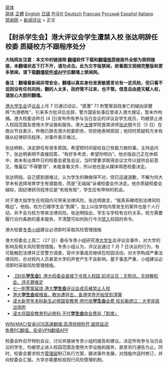  <!-- 面包屑导航 --> <div class="breadcrumb"><!-- GTranslate: https://gtranslate.io/ -->  <div class="switcher notranslate">  <div class="selected">  <a href="#" onclick="return false;"> 简体</a>  </div>  <div class="option">  <a href="https://www.bannedbook.org" onclick="doGTranslate('zh-CN|zh-CN');jQuery('div.switcher div.selected a').html(jQuery(this).html());return false;" title="简体中文" class="nturl selected"> 简体</a>  <a href="https://www.bannedbook.org/zh-tw/" onclick="doGTranslate('zh-CN|zh-TW');jQuery('div.switcher div.selected a').html(jQuery(this).html());return false;" title="繁體中文" class="nturl"> 正體</a>  <a href="https://www.bannedbook.org/en/" onclick="doGTranslate('zh-CN|en');jQuery('div.switcher div.selected a').html(jQuery(this).html());return false;" title="English" class="nturl"> English</a>  <a href="https://www.bannedbook.org/ja/" onclick="doGTranslate('zh-CN|ja');jQuery('div.switcher div.selected a').html(jQuery(this).html());return false;" title="日本語" class="nturl"> 日語</a>  <a href="https://www.bannedbook.org/ko/" onclick="doGTranslate('zh-CN|ko');jQuery('div.switcher div.selected a').html(jQuery(this).html());return false;" title="한국어" class="nturl"> 한국어</a>  <a href="https://www.bannedbook.org/de/" onclick="doGTranslate('zh-CN|de');jQuery('div.switcher div.selected a').html(jQuery(this).html());return false;" title="Deutsch" class="nturl"> Deutsch</a>  <a href="https://www.bannedbook.org/fr/" onclick="doGTranslate('zh-CN|fr');jQuery('div.switcher div.selected a').html(jQuery(this).html());return false;" title="Français" class="nturl"> Français</a>  <a href="https://www.bannedbook.org/ru/" onclick="doGTranslate('zh-CN|ru');jQuery('div.switcher div.selected a').html(jQuery(this).html());return false;" title="Русский" class="nturl"> Русский</a>  <a href="https://www.bannedbook.org/es/" onclick="doGTranslate('zh-CN|es');jQuery('div.switcher div.selected a').html(jQuery(this).html());return false;" title="Español" class="nturl"> Español</a>  <a href="https://www.bannedbook.org/it/" onclick="doGTranslate('zh-CN|it');jQuery('div.switcher div.selected a').html(jQuery(this).html());return false;" title="Italiano" class="nturl"> Italiano</a>  </div>  </div>      <div class='breadcrumb-sub'><!-- Breadcrumb NavXT 6.3.0 --> <a href="https://www.bannedbook.org/" class="home">禁闻网</a> &gt; <a href="https://www.bannedbook.org/bnews/comments/" class="category">新闻评论</a> &gt; 正文</div></div><h2>【封杀学生会】港大评议会学生遭禁入校 张达明辞任校委 质疑校方不跟程序处分</h2> <p class="notice"><b>大陆网友注意：本文中的链接除 <a href="https://github.com/bannedbook/fanqiang" >翻墙</a>软件下载和<a href="https://github.com/killgcd/justmysocks/blob/master/README.md">翻墙推荐</a>链接外全部为禁网链接，未翻墙状态下打不开，请勿点击。此为文字版禁闻，欲看图文视频完整版和更多禁闻，请下载<a href="https://github.com/bannedbook/fanqiang">翻墙软件或APP</a>后翻墙上禁闻网。</p><p>备注：翻墙看新闻非常安全，翻墙以真实身份发表敏感言论有一定风险，但只看不说则没有任何风险，翻的人太多，政府管不过来，也不管。信息自由是天赋人权，请放心大胆的翻墙。</b></p>  <div class="entry">  <p><a href="https://www.bannedbook.org/bnews/tag/%E6%B8%AF%E5%A4%A7/" class="st_tag internal_tag" rel="tag" title="标签 港大 下的日志">港大</a><a href="https://www.bannedbook.org/bnews/tag/%E5%AD%A6%E7%94%9F%E4%BC%9A/" class="st_tag internal_tag" rel="tag" title="标签 学生会 下的日志">学生会</a>评<a href="https://www.bannedbook.org/bnews/tag/%E8%AE%AE%E4%BC%9A/" class="st_tag internal_tag" rel="tag" title="标签 议会 下的日志">议会</a>上月 7 日通过动议，“感激” 7.1 刺警案自戕身亡的疑凶梁健辉“为港牺牲”，引来多方批评后总辞，警方国安处事后曾进入港大搜证，暂未作拘捕。港大校委会昨日 (4 日)宣布所有参与当日会议的评议会学生成员，均被禁止进入校园范围及使用大学设施和服务。港大<a href="https://www.bannedbook.org/bnews/tag/%e6%b3%95%e5%be%8b/" class="st_tag internal_tag" rel="tag" title="标签 法律 下的日志">法律</a>学院首席讲师<a href="https://www.bannedbook.org/bnews/tag/%E5%BC%A0%E8%BE%BE%E6%98%8E/" class="st_tag internal_tag" rel="tag" title="标签 张达明 下的日志">张达明</a>今日（5 日）在商台节目表示，昨晚已辞去港大校委职务，但拒绝表明原因；他同时质疑校方未有跟从纪律研讯程序，对事件表示难过。</p> <p>张达明称，决定辞任有很多原因，希望把时间留给自己有能力做的事。主持追问下，张达明表明不直接回答，“有好多考虑，希望你明白”。他亦指自己正在休假中，故未有出席昨日的校委会紧急会议，当时曾要求取得会议文件以提供会前意见，惟最后“不得要领”，未能查看文件，所以他也是从媒体得悉校委决定。</p>  <p>张达明指，自己感到很难过，认为学生的确做得不对，但已迅速道歉，不解为何大学未有选择培育学生有错能改，而是“无端端”诉诸校委会作决定。他亦质疑校委会越权，因纪律研讯程序应是“有规有矩”，学生应有申辩的机会。</p> <p>对于港大指学生在校园内可带来法律风险，张达明直言，“我真系睇唔到法律风险喺边”。他指，校方已跟学生会“割蓆”，加上以往学校内曾发生的案件也是个人行动，并不会为校方带来法律风险。张达明指出，学生与学校有合约关系，校方需要履行合约条款的基本服务，不清楚可如何执行今次<a href="https://www.bannedbook.org/bnews/tag/%E7%A6%81%E5%85%A5/" class="st_tag internal_tag" rel="tag" title="标签 禁入 下的日志">禁入</a>校园的命令。</p>  <p>港大校委<a href="https://www.bannedbook.org/bnews/tag/%E4%B8%93%E8%B4%A3%E5%B0%8F%E7%BB%84/" class="st_tag internal_tag" rel="tag" title="标签 专责小组 下的日志">专责小组</a>建议必须即时采取风险管理措施</p> <p>港大校委会上周二（27 日）委任专责小组研究港<a href="https://www.bannedbook.org/bnews/tag/%e5%a4%a7%e5%ad%a6%e7%94%9f/" class="st_tag internal_tag" rel="tag" title="标签 大学生 下的日志">大学生</a>会评议会事件，对大学的影响及相关风险管控措施。专责小组认为，评议会通过 7 月 7 日决议的行为，有可能触犯法律并正受警方调查，容许涉事成员继续在校园活动，对大学构成严重法律风险，亦对校内人员甚至大学的声誉产生不良影响。基于事态严重，小组建议必须即时采取风险管理措施。</p>  <ul class='op-related-articles' title='相关阅读'> <li><a href='https://www.bannedbook.org/bnews/comments/20210805/1600374.html' target='_blank'>【封杀<b>学生会</b>】港大校委会直接下令禁入校园 前评议员：无聆讯、无辩解机会、违无罪推定</a></li> <li><a href='https://www.bannedbook.org/bnews/ssgc/20210805/1600367.html' target='_blank'>七一刺警案延烧 港大<b>学生会</b>评议会成员被禁止入校</a></li> <li><a href='https://www.bannedbook.org/bnews/renquan/20210731/1597873.html' target='_blank'>港大<b>学生会</b>被搜查，教协遭抨击，香港学界开始受到清算</a></li> <li><a href='https://www.bannedbook.org/bnews/comments/20210726/1594533.html' target='_blank'>浸大新学年本科新生必修国安教育 停代收<b>学生会</b>会费 校长衞炳江：大学非政治场所</a></li> <li><a href='https://www.bannedbook.org/bnews/headline/20210726/1594498.html' target='_blank'>浸大将国安教育列必修科 不代<b>学生会</b>收会费非「割席」</a></li> </ul> <p class="texttj"> <a href="https://github.com/bannedbook/fanqiang/wiki/V2ray%E6%9C%BA%E5%9C%BA" target="_blank">WIN/MAC/安卓/iOS高速翻墙:高清视频秒开,超低延迟</a><br/> <a href="https://github.com/bannedbook/fanqiang/wiki/%E7%A6%81%E9%97%BB%E7%BD%91%E5%AE%89%E5%8D%93%E7%BF%BB%E5%A2%99%E6%96%B0%E9%97%BBAPP" target="_blank">免费PC翻墙、安卓VPN翻墙APP</a></p><p>校委会昨召开特别会议，讨论并接纳专责小组的报告和建议。决定所有参与当日会议的学生，均被禁止进入校园范围及使用大学设施和服务，直至另行通告为止。同时，校委会要求校方<a href="https://www.bannedbook.org/bnews/tag/%E7%AE%A1%E7%90%86%E5%B1%82/" class="st_tag internal_tag" rel="tag" title="标签 管理层 下的日志">管理层</a>制订执行方案，跟进事件发展，对措施作适时修订，并向校委会汇报。大学亦需要检视现行风险管理机制。</p> <a name='sharetosocial'></a>  <div style="margin-bottom:5px;padding-bottom:5px;clear:both"> <div id="archive-pix-1" class="banner-ads"> <!-- AuctionX Display platform tag START --> <div id="26318x728x90x621x_ADSLOT2" clicktrack="%%CLICK_URL_ESC%%"></div> <!-- AuctionX Display platform tag END --> </div> <div id="archive-pix-2" class="banner-ads"> <!-- AuctionX Display platform tag START --> <div id="26315x300x250x621x_ADSLOT2" clicktrack="%%CLICK_URL_ESC%%"></div> <!-- AuctionX Display platform tag END --> </div> </div>  <div id="archive-pix-1" class="banner-ads"> <!-- AuctionX Display platform tag START --> <div id="26318x728x90x621x_ADSLOT3" clicktrack="%%CLICK_URL_ESC%%"></div> <!-- AuctionX Display platform tag END --> </div> </div><!--END ENTRY--> 